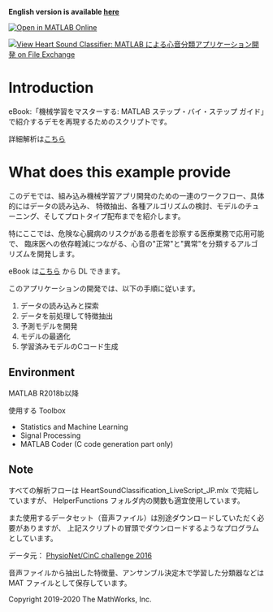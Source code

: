 **English version is available [here](https://jp.mathworks.com/matlabcentral/fileexchange/65286-heart-sound-classifier)**

[![Open in MATLAB Online](https://www.mathworks.com/images/responsive/global/open-in-matlab-online.svg)](https://matlab.mathworks.com/open/github/v1?repo=mathworks/Heart-Sound-Classifier-Japanese-ver)

[![View  Heart Sound Classifier: MATLAB による心音分類アプリケーション開発 on File Exchange](https://www.mathworks.com/matlabcentral/images/matlab-file-exchange.svg)](https://jp.mathworks.com/matlabcentral/fileexchange/70555-heart-sound-classifier-matlab)
# Introduction

eBook:「機械学習をマスターする: MATLAB ステップ・バイ・ステップ ガイド」で紹介するデモを再現するためのスクリプトです。

詳細解析は[こちら](https://github.com/mathworks/Heart-Sound-Classifier-Japanese-ver/blob/master/HeartSoundClassificationR2018b_JP/HeartSoundClassification_LiveScript_JP.md)


# What does this example provide

このデモでは、組み込み機械学習アプリ開発のための一連のワークフロー、具体的にはデータの読み込み、
特徴抽出、各種アルゴリズムの検討、モデルのチューニング、そしてプロトタイプ配布までを紹介します。

特にここでは、危険な心臓病のリスクがある患者を診察する医療業務で応用可能で、
臨床医への依存軽減につながる、心音の"正常"と"異常"を分類するアルゴリズムを開発します。

eBook は[こちら](https://jp.mathworks.com/campaigns/offers/mastering-machine-learning-with-matlab.html) から DL できます。

このアプリケーションの開発では、以下の手順に従います。
1. データの読み込みと探索
2. データを前処理して特徴抽出
3. 予測モデルを開発
4. モデルの最適化
5. 学習済みモデルのCコード生成


## Environment

MATLAB R2018b以降

使用する Toolbox
- Statistics and Machine Learning
- Signal Processing
- MATLAB Coder (C code generation part only)

## Note

すべての解析フローは HeartSoundClassification_LiveScript_JP.mlx で完結していますが、
HelperFunctions フォルダ内の関数も適宜使用しています。

また使用するデータセット（音声ファイル）は別途ダウンロードしていただく必要がありますが、
上記スクリプトの冒頭でダウンロードするようなプログラムとしています。

データ元： [PhysioNet/CinC challenge 2016](http://www.physionet.org/physiobank/database/challenge/2016)

音声ファイルから抽出した特徴量、アンサンブル決定木で学習した分類器などは MAT ファイルとして保存しています。

Copyright 2019-2020 The MathWorks, Inc.
